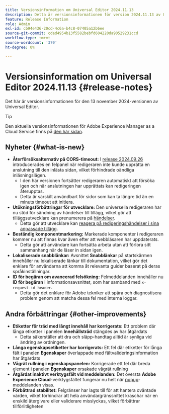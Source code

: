 ```yaml
---
title: Versionsinformation om Universal Editor 2024.11.13
description: Detta är versionsinformationen för version 2024.11.13 av Universal Editor.
feature: Release Information
role: Admin
exl-id: cb94e436-20cd-4c6a-b4c8-07405a12b6ee
source-git-commit: cdad4954b13f5582bebfd604220da90529231ccd
workflow-type: tm+mt
source-wordcount: '370'
ht-degree: 0%

---
```


# Versionsinformation om Universal Editor 2024.11.13 {#release-notes}

Det här är versionsinformationen för den 13 november 2024-versionen av Universal Editor.

>[!TIP]
>
>Den aktuella versionsinformationen för Adobe Experience Manager as a Cloud Service finns på [den här sidan](/help/release-notes/release-notes-cloud/release-notes-current.md).

## Nyheter {#what-is-new}

* **Återförsöksalternativ på CORS-timeout:** I [release 2024.09.26](/help/release-notes/universal-editor/2024/2024-09-26.md) introducerades en felpanel när redigeraren inte kunde upprätta en anslutning till den inlästa sidan, vilket förhindrade oändliga inläsningslägen.
   * I den här versionen fortsätter redigeraren automatiskt att försöka igen och när anslutningen har upprättats kan redigeringen återupptas.
   * Detta är särskilt användbart för sidor som kan ta längre tid än en minuts timeout att initiera.
* **Utökningsförbättringar för utvecklare:** Den universella redigeraren har nu stöd för sändning av händelser till tillägg, vilket gör att tilläggsutvecklare kan prenumerera på [händelser](/help/implementing/universal-editor/events.md).
   * Detta gör att utvecklare kan [reagera på redigeringshändelser i sina anpassade tillägg](/help/implementing/universal-editor/extending.md).
* **Beständig komponentmarkering:** Markerade komponenter i redigeraren kommer nu att finnas kvar även efter att webbläsaren har uppdaterats.
   * Detta gör att användare kan fortsätta arbeta utan att förlora sitt sammanhang när de läser in sidan igen.
* **Lokaliserade snabblänkar:** Avsnittet **Snabblänkar** på startskärmen innehåller nu lokaliserade länkar till dokumentation, vilket gör det enklare för användarna att komma åt relevanta guider baserat på deras språkinställningar.
* **ID för begäran om avancerad felsökning:** Felmeddelanden innehåller nu **ID för begäran** i informationsavsnittet, som har samband med `x-request-id header`.
   * Detta gör det enklare för Adobe tekniker att spåra och diagnostisera problem genom att matcha dessa fel med interna loggar.

## Andra förbättringar {#other-improvements}

* **Etiketter för träd med långt innehåll har korrigerats:** Ett problem där långa etiketter i panelen **Innehållsträd** stängdes av har åtgärdats
   * Detta säkerställer att dra och släpp-handtag alltid är synliga vid ändring av ordningen.
* **Långa egenskapsetiketter har korrigerats:** Ett fel där etiketter för långa fält i panelen **Egenskaper** överlappade med fältvalideringsinformation har åtgärdats
* **Vågrät rullning i egenskapspanelen:** Korrigerade ett fel där breda element i panelen **Egenskaper** orsakade vågrät rullning
* **Åtgärdat inaktivt verktygsfält vid meddelanden:** Det översta **Adobe Experience Cloud**-verktygsfältet fungerar nu helt när [popup](https://spectrum.adobe.com/page/toast/)-meddelanden visas.
* **Förbättrad stabilitet:** Felgränser har lagts till för att hantera oväntade värden, vilket förhindrar att hela användargränssnittet kraschar när en enskild återgivare eller validerare misslyckas, vilket förbättrar tillförlitligheten
